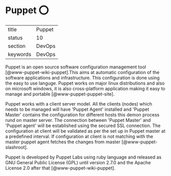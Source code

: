 # Puppet :o:


|          |            |
| -------- | ---------- |
| title    | Puppet     | 
| status   | 10         |
| section  | DevOps     |
| keywords | DevOps     |



Puppet is an open source software configuration management
tool [@www-puppet-wiki-puppet].This aims at automatic
configuration of the software applications and infrastructure. This
configuration is done using the easy to use languge.  Puppet works on
major linux distributions and also on microsoft windows, it is also
cross-platform application making it easy to manage and
portable [@www-puppet-puppet-site].

Puppet works with a client server model. All the clients (nodes)
which needs to be managed will have 'Puppet Agent' installed and
'Puppet Master' contains the configuration for different hosts this
demon process rund on master server. The connection between 'Puppet
Master' and 'Puppet agent' will be established using the secured SSL
connection. The configuration at client will be validated as per the
set up in Puppet master at a predefined interval. If configuration at
client is not matching with the master puppet agent fetches the
changes from master [@www-puppet-slashroot].

Puppet is developed by Puppet Labs using ruby language and released as
GNU General Public License (GPL) until version 2.7.0 and the Apache
License 2.0 after that [@www-puppet-wiki-puppet].


  
